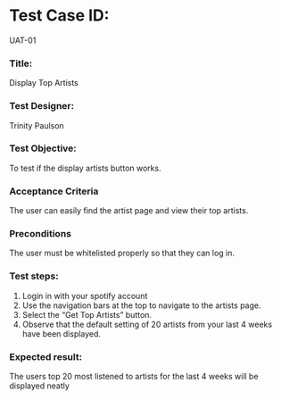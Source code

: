 # Test Case ID:
UAT-01
### Title:
Display Top Artists
### Test Designer:
Trinity Paulson
### Test Objective:
To test if the display artists button works.
### Acceptance Criteria
The user can easily find the artist page and view their top artists.
### Preconditions
The user must be whitelisted properly so that they can log in.
### Test steps:
1. Login in with your spotify account
2. Use the navigation bars at the top to navigate to the artists page.
3. Select the “Get Top Artists” button.
4. Observe that the default setting of 20 artists from your last 4 weeks have been displayed.
### Expected result:
The users top 20 most listened to artists for the last 4 weeks will be displayed neatly



